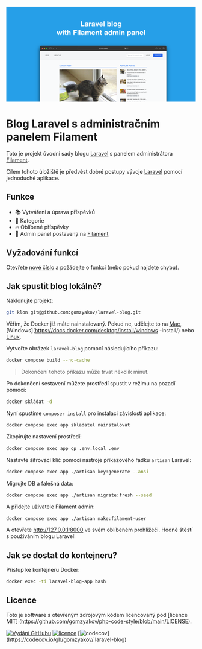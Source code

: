 ![Blog Laravel s panelem správce Filament](../docs/social-preview-en.png)

# Blog Laravel s administračním panelem Filament

Toto je projekt úvodní sady blogu [Laravel](https://laravel.com) s panelem administrátora [Filament](https://filamentphp.com).

Cílem tohoto úložiště je předvést dobré postupy vývoje [Laravel](https://laravel.com) pomocí jednoduché aplikace.

## Funkce

- 📚 Vytváření a úprava příspěvků
- 🥑 Kategorie
- 🔥 Oblíbené příspěvky
- 🎉 Admin panel postavený na [Filament](https://filamentphp.com)

## Vyžadování funkcí

Otevřete [nové číslo](https://github.com/gomzyakov/laravel-blog/issues/new) a požádejte o funkci (nebo pokud najdete chybu).

## Jak spustit blog lokálně?

Naklonujte projekt:

``` bash
git klon git@github.com:gomzyakov/laravel-blog.git
```

Věřím, že Docker již máte nainstalovaný. Pokud ne, udělejte to na [Mac](https://docs.docker.com/desktop/install/mac-install/), [Windows](https://docs.docker.com/desktop/install/windows -install/) nebo [Linux](https://docs.docker.com/desktop/install/linux-install/).

Vytvořte obrázek `laravel-blog` pomocí následujícího příkazu:

``` bash
docker compose build --no-cache
```

>Dokončení tohoto příkazu může trvat několik minut.

Po dokončení sestavení můžete prostředí spustit v režimu na pozadí pomocí:

``` bash
docker skládat -d
```

Nyní spustíme `composer install` pro instalaci závislostí aplikace:

``` bash
docker compose exec app skladatel nainstalovat
```

Zkopírujte nastavení prostředí:

``` bash
docker compose exec app cp .env.local .env
```

Nastavte šifrovací klíč pomocí nástroje příkazového řádku `artisan` Laravel:

``` bash
docker compose exec app ./artisan key:generate --ansi
```

Migrujte DB a falešná data:

``` bash
docker compose exec app ./artisan migrate:fresh --seed
```

A přidejte uživatele Filament admin:

``` bash
docker compose exec app ./artisan make:filament-user
```

A otevřete http://127.0.0.1:8000 ve svém oblíbeném prohlížeči. Hodně štěstí s používáním blogu Laravel!

## Jak se dostat do kontejneru?

Přístup ke kontejneru Docker:

``` bash
docker exec -ti laravel-blog-app bash
```

## Licence

Toto je software s otevřeným zdrojovým kódem licencovaný pod [licence MIT] (https://github.com/gomzyakov/php-code-style/blob/main/LICENSE).


[![Vydání GitHubu](https://img.shields.io/github/release/gomzyakov/laravel-blog.svg)](https://github.com/gomzyakov/laravel-blog/releases/latest)
[![licence](https://img.shields.io/badge/License-MIT-green.svg)](https://github.com/gomzyakov/laravel-blog/blob/development/LICENSE)
[![codecov](https://codecov.io/gh/gomzyakov/laravel-blog/branch/main/graph/badge.svg?token=4CYTVMVUYV)](https://codecov.io/gh/gomzyakov/ laravel-blog)
